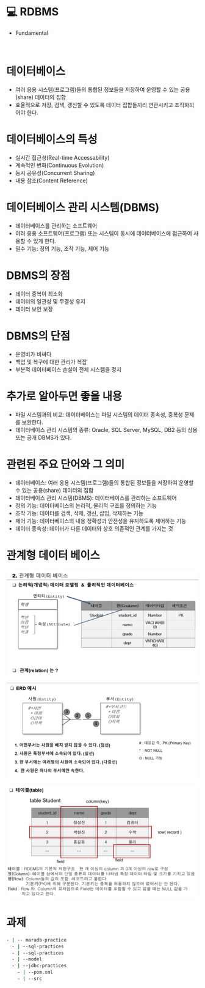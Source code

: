 # 💻 RDBMS

- Fundamental

<br>

# 데이터베이스

- 여러 응용 시스템(프로그램)들의 통합된 정보들을 저장하여 운영할 수 있는 공용(share) 데이터의 집합
- 효율적으로 저장, 검색, 갱신할 수 있도록 데이터 집합들끼리 연관시키고 조직화되어야 한다.

# 데이터베이스의 특성

- 실시간 접근성(Real-time Accessability)
- 계속적인 변화(Continuous Evolution)
- 동시 공유성(Concurrent Sharing)
- 내용 참조(Content Reference)

# 데이터베이스 관리 시스템(DBMS)

- 데이터베이스를 관리하는 소프트웨어
- 여러 응용 소프트웨어(프로그램) 또는 시스템이 동시에 데이터베이스에 접근하여 사용할 수 있게 한다.
- 필수 기능: 정의 기능, 조작 기능, 제어 기능

# DBMS의 장점

- 데이터 중복이 최소화
- 데이터의 일관성 및 무결성 유지
- 데이터 보안 보장

# DBMS의 단점

- 운영비가 비싸다
- 백업 및 복구에 대한 관리가 복잡
- 부분적 데이터베이스 손실이 전체 시스템을 정지

# 추가로 알아두면 좋을 내용

- 파일 시스템과의 비교: 데이터베이스는 파일 시스템의 데이터 종속성, 중복성 문제를 보완한다.
- 데이터베이스 관리 시스템의 종류: Oracle, SQL Server, MySQL, DB2 등의 상용 또는 공개 DBMS가 있다.

# 관련된 주요 단어와 그 의미

- 데이터베이스: 여러 응용 시스템(프로그램)들의 통합된 정보들을 저장하여 운영할 수 있는 공용(share) 데이터의 집합
- 데이터베이스 관리 시스템(DBMS): 데이터베이스를 관리하는 소프트웨어
- 정의 기능: 데이터베이스의 논리적, 물리적 구조를 정의하는 기능
- 조작 기능: 데이터를 검색, 삭제, 갱신, 삽입, 삭제하는 기능
- 제어 기능: 데이터베이스의 내용 정확성과 안전성을 유지하도록 제어하는 기능
- 데이터 종속성: 데이터가 다른 데이터와 상호 의존적인 관계를 가지는 것

# 관계형 데이터 베이스
![img_1.png](..%2F..%2FSource_Data%2Fimage_Data%2F01%2Fimg_1.png)

![img_2.png](..%2F..%2FSource_Data%2Fimage_Data%2F01%2Fimg_2.png)

![img_3.png](..%2F..%2FSource_Data%2Fimage_Data%2F01%2Fimg_3.png)


# 과제
```sh
- | -- maradb-practice
  - | --sql-practices
  - | --sql-practices
  - | --model
  - | --jdbc-practices
    - | --pom.xml
    - | --src
```






<br> 